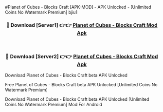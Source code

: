 #Planet of Cubes - Blocks Craft [APK-MOD] - APK Unlocked - [Unlimited Coins No Watermark Premium] bjiu1



<div align="center">

<h3>🔴 Download [Server1] 👉👉 <a href="https://momento.my/?title=Planet_of_Cubes_-_Blocks_Craft">Planet of Cubes - Blocks Craft Mod Apk</a></h3><br>

<h3>🔴 Download [Server2] 👉👉 <a href="https://momento.my/?title=Planet_of_Cubes_-_Blocks_Craft">Planet of Cubes - Blocks Craft Mod Apk</a></h3>
</div>



Download Planet of Cubes - Blocks Craft beta APK Unlocked

Free Planet of Cubes - Blocks Craft beta APK Unlocked [Unlimited Coins No Watermark Premium]

Download Planet of Cubes - Blocks Craft beta APK Unlocked [Unlimited Coins No Watermark Premium] Mod For Android

